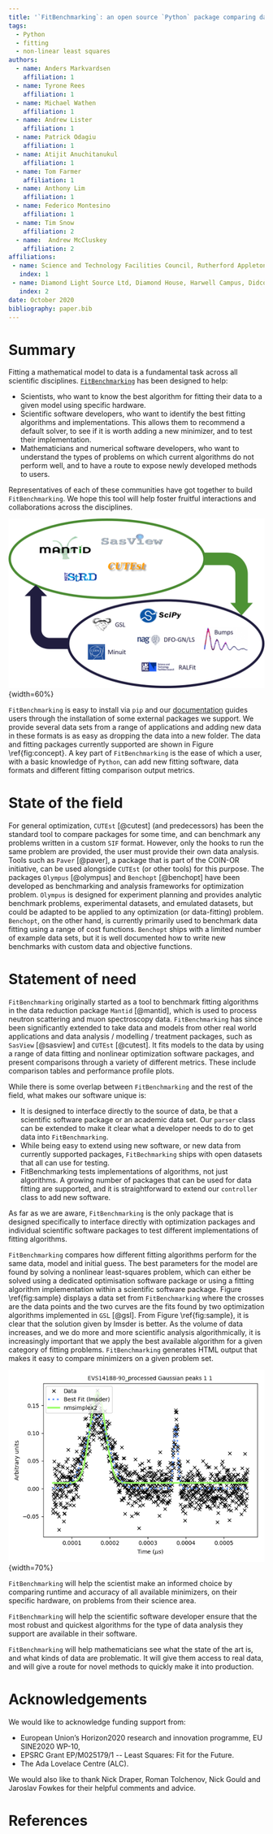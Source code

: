 ```yaml
---
title: '`FitBenchmarking`: an open source `Python` package comparing data fitting software'
tags:
  - Python
  - fitting
  - non-linear least squares
authors:
  - name: Anders Markvardsen
    affiliation: 1
  - name: Tyrone Rees
    affiliation: 1
  - name: Michael Wathen
    affiliation: 1
  - name: Andrew Lister
    affiliation: 1
  - name: Patrick Odagiu
    affiliation: 1
  - name: Atijit Anuchitanukul
    affiliation: 1
  - name: Tom Farmer
    affiliation: 1
  - name: Anthony Lim
    affiliation: 1
  - name: Federico Montesino
    affiliation: 1
  - name: Tim Snow
    affiliation: 2
  - name:  Andrew McCluskey
    affiliation: 2
affiliations:
 - name: Science and Technology Facilities Council, Rutherford Appleton Laboratory, Harwell Campus, Didcot, Oxfordshire, OX11 0QX
   index: 1
 - name: Diamond Light Source Ltd, Diamond House, Harwell Campus, Didcot, Oxfordshire, OX11 0DE
   index: 2
date: October 2020
bibliography: paper.bib
---
```

# Summary

Fitting a mathematical model to data is a fundamental task across all scientific disciplines. [`FitBenchmarking`](https://fitbenchmarking.com/) has been designed to help:

* Scientists, who want to know the best algorithm for fitting their data to a given model using specific hardware.
* Scientific software developers, who want to identify the best fitting algorithms and implementations. This allows them to recommend a default solver, to see if it is worth adding a new minimizer, and to test their implementation.
* Mathematicians and numerical software developers, who want to understand the types of problems on which current algorithms do not perform well, and to have a route to expose newly developed methods to users.

Representatives of each of these communities have got together to build `FitBenchmarking`. We hope this tool will help foster fruitful interactions and collaborations across the disciplines.

![Benchmarking paradigm: associating fitting problems represented in individual scientific software packages (top cycle) to optimization software packages (bottom cycle), and bringing these closer together. \label{fig:concept}](figures/FitBenchmarkingConcept.png){width=60%}

`FitBenchmarking` is easy to install via `pip` and our [documentation](https://fitbenchmarking.com/) guides users through the installation of some external packages we support. We provide several data sets from a range of applications and adding new data in these formats is as easy as dropping the data into a new folder. The data and fitting packages currently supported are shown in Figure \ref{fig:concept}. A key part of `FitBenchmarking` is the ease of which a user, with a basic knowledge of `Python`, can add new fitting software, data formats and different fitting comparison output metrics.

# State of the field

For general optimization, `CUTEst` [@cutest] (and predecessors) has been the
standard tool to compare packages for some time, and can benchmark any problems
written in a custom `SIF` format.  However, only the hooks to run the same problem are
provided, the user must provide their own data analysis.  Tools such as
`Paver` [@paver], a package that is part of the COIN-OR initiative, can be used
alongside `CUTEst` (or other tools) for this purpose.
The packages `Olympus` [@olympus] and `Benchopt` [@benchopt] have been developed
as benchmarking and analysis frameworks for optimization problem.
`Olympus` is designed for experiment planning and provides analytic benchmark problems,
experimental datasets, and emulated datasets, but could be adapted to be applied to
any optimization (or data-fitting) problem.
`Benchopt`, on the other hand, is currently primarily used to benchmark data fitting
using a range of cost functions.  `Benchopt` ships with a limited number of example data
sets, but it is well documented how to write new benchmarks with custom data and
objective functions.


# Statement of need

`FitBenchmarking` originally started as a tool to benchmark fitting algorithms in the data reduction package `Mantid` [@mantid], which is used to process neutron scattering and muon spectroscopy data. `FitBenchmarking` has since been significantly extended to take data and models from other real world applications and data analysis / modelling / treatment packages, such as `SasView` [@sasview] and `CUTEst` [@cutest]. It fits models to the data by using a range of data fitting and nonlinear optimization software packages, and present comparisons through a variety of different metrics. These include comparison tables and performance profile plots.

While there is some overlap between `FitBenchmarking` and the rest of the field,
what makes our software unique is:

* It is designed to interface directly to the source of data, be that a scientific
  software package or an academic data set.  Our `parser` class can be extended
  to make it clear what a developer needs to do to get data into `FitBenchmarking`.
* While being easy to extend using new software, or new data from currently supported
  packages, `FitBechmarking` ships with open datasets that all can use for testing.
* FitBenchmarking tests implementations of algorithms, not just algorithms.
  A growing number of packages that can be used for data fitting are supported, and
  it is straightforward to extend our `controller` class to add new software.

As far as we are aware, `FitBenchmarking` is the only package that is designed
specifically to interface directly with optimization  packages and individual
scientific software packages to test different implementations of fitting algorithms.

`FitBenchmarking` compares how different fitting algorithms perform for the same data, model and initial guess. The best parameters for the model are found by solving a nonlinear least-squares problem, which can either be solved using a dedicated optimisation software package or using a fitting algorithm implementation within a scientific software package. Figure \ref{fig:sample} displays a data set from `FitBenchmarking` where the crosses are the data points and the two curves are the fits found by two optimization algorithms implemented in `GSL` [@gsl]. From Figure \ref{fig:sample}, it is clear that the solution given by lmsder is better. As the volume of data increases, and we do more and more scientific analysis algorithmically, it is increasingly important that we apply the best available algorithm for a given category of fitting problems. `FitBenchmarking` generates HTML output that makes it easy to compare minimizers on a given problem set.

![A sample fit: this problem is shipped with `FitBenchmarking`. The data was collected from an instrument named VESUVIO at the ISIS Neutron and Muon Source and has a difficult initial guess. \label{fig:sample}](figures/nmsimplex2_fit_for_EVS14188-90_processed_Gaussian_peaks_1_1.png){width=70%}

`FitBenchmarking` will help the scientist make an informed choice by comparing runtime and accuracy of all available minimizers, on their specific hardware, on problems from their science area.

`FitBenchmarking` will help the scientific software developer ensure that the most robust and quickest algorithms for the type of data analysis they support are available in their software.

`FitBenchmarking` will help mathematicians see what the state of the art is, and what kinds of data are problematic. It will give them access to real data, and will give a route for novel methods to quickly make it into production.

# Acknowledgements

We would like to acknowledge funding support from:

* European Union’s Horizon2020 research and innovation programme, EU SINE2020 WP-10,
* EPSRC Grant EP/M025179/1 -- Least Squares: Fit for the Future.
* The Ada Lovelace Centre (ALC).

We would also like to thank Nick Draper, Roman Tolchenov, Nick Gould and Jaroslav Fowkes for their helpful comments and advice.

# References
